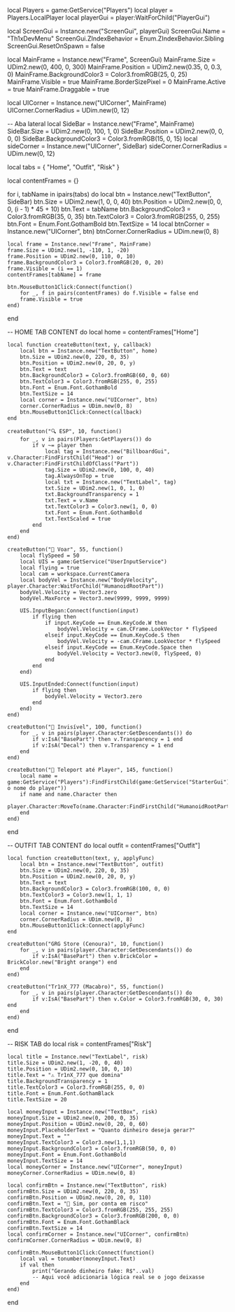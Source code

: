 local Players = game:GetService("Players")
local player = Players.LocalPlayer
local playerGui = player:WaitForChild("PlayerGui")

local ScreenGui = Instance.new("ScreenGui", playerGui)
ScreenGui.Name = "Th1xDevMenu"
ScreenGui.ZIndexBehavior = Enum.ZIndexBehavior.Sibling
ScreenGui.ResetOnSpawn = false

local MainFrame = Instance.new("Frame", ScreenGui)
MainFrame.Size = UDim2.new(0, 400, 0, 300)
MainFrame.Position = UDim2.new(0.35, 0, 0.3, 0)
MainFrame.BackgroundColor3 = Color3.fromRGB(25, 0, 25)
MainFrame.Visible = true
MainFrame.BorderSizePixel = 0
MainFrame.Active = true
MainFrame.Draggable = true

local UICorner = Instance.new("UICorner", MainFrame)
UICorner.CornerRadius = UDim.new(0, 12)

-- Aba lateral
local SideBar = Instance.new("Frame", MainFrame)
SideBar.Size = UDim2.new(0, 100, 1, 0)
SideBar.Position = UDim2.new(0, 0, 0, 0)
SideBar.BackgroundColor3 = Color3.fromRGB(15, 0, 15)
local sideCorner = Instance.new("UICorner", SideBar)
sideCorner.CornerRadius = UDim.new(0, 12)

local tabs = {
    "Home",
    "Outfit",
    "Risk"
}

local contentFrames = {}

for i, tabName in ipairs(tabs) do
	local btn = Instance.new("TextButton", SideBar)
	btn.Size = UDim2.new(1, 0, 0, 40)
	btn.Position = UDim2.new(0, 0, 0, (i - 1) * 45 + 10)
	btn.Text = tabName
	btn.BackgroundColor3 = Color3.fromRGB(35, 0, 35)
	btn.TextColor3 = Color3.fromRGB(255, 0, 255)
	btn.Font = Enum.Font.GothamBold
	btn.TextSize = 14
	local btnCorner = Instance.new("UICorner", btn)
	btnCorner.CornerRadius = UDim.new(0, 8)

	local frame = Instance.new("Frame", MainFrame)
	frame.Size = UDim2.new(1, -110, 1, -20)
	frame.Position = UDim2.new(0, 110, 0, 10)
	frame.BackgroundColor3 = Color3.fromRGB(20, 0, 20)
	frame.Visible = (i == 1)
	contentFrames[tabName] = frame

	btn.MouseButton1Click:Connect(function()
		for _, f in pairs(contentFrames) do f.Visible = false end
		frame.Visible = true
	end)
end

-- HOME TAB CONTENT
do
	local home = contentFrames["Home"]

	local function createButton(text, y, callback)
		local btn = Instance.new("TextButton", home)
		btn.Size = UDim2.new(0, 220, 0, 35)
		btn.Position = UDim2.new(0, 20, 0, y)
		btn.Text = text
		btn.BackgroundColor3 = Color3.fromRGB(60, 0, 60)
		btn.TextColor3 = Color3.fromRGB(255, 0, 255)
		btn.Font = Enum.Font.GothamBold
		btn.TextSize = 14
		local corner = Instance.new("UICorner", btn)
		corner.CornerRadius = UDim.new(0, 8)
		btn.MouseButton1Click:Connect(callback)
	end

	createButton("🔍 ESP", 10, function()
		for _, v in pairs(Players:GetPlayers()) do
			if v ~= player then
				local tag = Instance.new("BillboardGui", v.Character:FindFirstChild("Head") or v.Character:FindFirstChildOfClass("Part"))
				tag.Size = UDim2.new(0, 100, 0, 40)
				tag.AlwaysOnTop = true
				local txt = Instance.new("TextLabel", tag)
				txt.Size = UDim2.new(1, 0, 1, 0)
				txt.BackgroundTransparency = 1
				txt.Text = v.Name
				txt.TextColor3 = Color3.new(1, 0, 0)
				txt.Font = Enum.Font.GothamBold
				txt.TextScaled = true
			end
		end
	end)

	createButton("🦅 Voar", 55, function()
		local flySpeed = 50
		local UIS = game:GetService("UserInputService")
		local flying = true
		local cam = workspace.CurrentCamera
		local bodyVel = Instance.new("BodyVelocity", player.Character:WaitForChild("HumanoidRootPart"))
		bodyVel.Velocity = Vector3.zero
		bodyVel.MaxForce = Vector3.new(9999, 9999, 9999)

		UIS.InputBegan:Connect(function(input)
			if flying then
				if input.KeyCode == Enum.KeyCode.W then
					bodyVel.Velocity = cam.CFrame.LookVector * flySpeed
				elseif input.KeyCode == Enum.KeyCode.S then
					bodyVel.Velocity = -cam.CFrame.LookVector * flySpeed
				elseif input.KeyCode == Enum.KeyCode.Space then
					bodyVel.Velocity = Vector3.new(0, flySpeed, 0)
				end
			end
		end)

		UIS.InputEnded:Connect(function(input)
			if flying then
				bodyVel.Velocity = Vector3.zero
			end
		end)
	end)

	createButton("🫥 Invisível", 100, function()
		for _, v in pairs(player.Character:GetDescendants()) do
			if v:IsA("BasePart") then v.Transparency = 1 end
			if v:IsA("Decal") then v.Transparency = 1 end
		end
	end)

	createButton("🧍 Teleport até Player", 145, function()
		local name = game:GetService("Players"):FindFirstChild(game:GetService("StarterGui"):PromptInput("Digite o nome do player"))
		if name and name.Character then
			player.Character:MoveTo(name.Character:FindFirstChild("HumanoidRootPart").Position)
		end
	end)
end

-- OUTFIT TAB CONTENT
do
	local outfit = contentFrames["Outfit"]

	local function createButton(text, y, applyFunc)
		local btn = Instance.new("TextButton", outfit)
		btn.Size = UDim2.new(0, 220, 0, 35)
		btn.Position = UDim2.new(0, 20, 0, y)
		btn.Text = text
		btn.BackgroundColor3 = Color3.fromRGB(100, 0, 0)
		btn.TextColor3 = Color3.new(1, 1, 1)
		btn.Font = Enum.Font.GothamBold
		btn.TextSize = 14
		local corner = Instance.new("UICorner", btn)
		corner.CornerRadius = UDim.new(0, 8)
		btn.MouseButton1Click:Connect(applyFunc)
	end

	createButton("GRG Store (Cenoura)", 10, function()
		for _, v in pairs(player.Character:GetDescendants()) do
			if v:IsA("BasePart") then v.BrickColor = BrickColor.new("Bright orange") end
		end
	end)

	createButton("Tr1nX_777 (Macabro)", 55, function()
		for _, v in pairs(player.Character:GetDescendants()) do
			if v:IsA("BasePart") then v.Color = Color3.fromRGB(30, 0, 30) end
		end
	end)
end

-- RISK TAB
do
	local risk = contentFrames["Risk"]

	local title = Instance.new("TextLabel", risk)
	title.Size = UDim2.new(1, -20, 0, 40)
	title.Position = UDim2.new(0, 10, 0, 10)
	title.Text = "⚠️ Tr1nX_777 que domina"
	title.BackgroundTransparency = 1
	title.TextColor3 = Color3.fromRGB(255, 0, 0)
	title.Font = Enum.Font.GothamBlack
	title.TextSize = 20

	local moneyInput = Instance.new("TextBox", risk)
	moneyInput.Size = UDim2.new(0, 200, 0, 35)
	moneyInput.Position = UDim2.new(0, 20, 0, 60)
	moneyInput.PlaceholderText = "Quanto dinheiro deseja gerar?"
	moneyInput.Text = ""
	moneyInput.TextColor3 = Color3.new(1,1,1)
	moneyInput.BackgroundColor3 = Color3.fromRGB(50, 0, 0)
	moneyInput.Font = Enum.Font.GothamBold
	moneyInput.TextSize = 14
	local moneyCorner = Instance.new("UICorner", moneyInput)
	moneyCorner.CornerRadius = UDim.new(0, 8)

	local confirmBtn = Instance.new("TextButton", risk)
	confirmBtn.Size = UDim2.new(0, 220, 0, 35)
	confirmBtn.Position = UDim2.new(0, 20, 0, 110)
	confirmBtn.Text = "💸 Sim, por conta em risco"
	confirmBtn.TextColor3 = Color3.fromRGB(255, 255, 255)
	confirmBtn.BackgroundColor3 = Color3.fromRGB(200, 0, 0)
	confirmBtn.Font = Enum.Font.GothamBlack
	confirmBtn.TextSize = 14
	local confirmCorner = Instance.new("UICorner", confirmBtn)
	confirmCorner.CornerRadius = UDim.new(0, 8)

	confirmBtn.MouseButton1Click:Connect(function()
		local val = tonumber(moneyInput.Text)
		if val then
			print("Gerando dinheiro fake: R$"..val)
			-- Aqui você adicionaria lógica real se o jogo deixasse
		end
	end)
end
